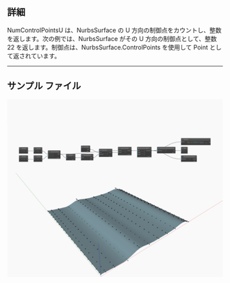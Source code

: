## 詳細
NumControlPointsU は、NurbsSurface の U 方向の制御点をカウントし、整数を返します。次の例では、NurbsSurface がその U 方向の制御点として、整数 22 を返します。制御点は、NurbsSurface.ControlPoints を使用して Point として返されています。
___
## サンプル ファイル

![NumControlPointsU](./Autodesk.DesignScript.Geometry.NurbsSurface.NumControlPointsU_img.jpg)

